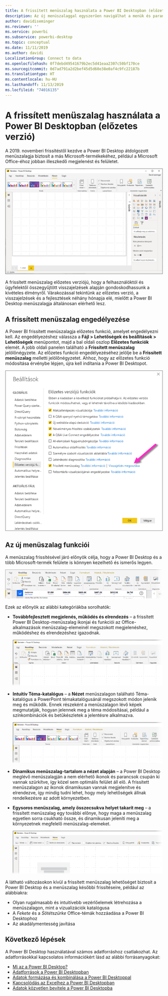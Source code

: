 ```yaml
---
title: A frissített menüszalag használata a Power BI Desktopban (előzetes verzió)
description: Az új menüszalaggal egyszerűen navigálhat a menük és parancsok között a Power BI Desktopban
author: davidiseminger
ms.reviewer: ''
ms.service: powerbi
ms.subservice: powerbi-desktop
ms.topic: conceptual
ms.date: 11/11/2019
ms.author: davidi
LocalizationGroup: Connect to data
ms.openlocfilehash: 0f7debd49541679b2ec5d41eaa2307c50bf170ce
ms.sourcegitcommit: 0d7ad791a2d2bef45d5d60e38e0af4c9fc22187b
ms.translationtype: HT
ms.contentlocale: hu-HU
ms.lasthandoff: 11/13/2019
ms.locfileid: "74016135"
---
```

# <a name="use-the-updated-ribbon-in-power-bi-desktop-preview"></a>A frissített menüszalag használata a Power BI Desktopban (előzetes verzió)

A 2019. novemberi frissítéstől kezdve a Power BI Desktop átdolgozott menüszalagja biztosít a más Microsoft-termékekéhez, például a Microsoft Office-éhoz jobban illeszkedő megjelenést és felületet.

![Új menüszalag a Power BI Desktopban](media/desktop-ribbon/desktop-ribbon-02.png)

A frissített menüszalag előzetes verziójú, hogy a felhasználóktól és ügyfelektől összegyűjtött visszajelzések alapján gondoskodhassunk a kivételes élményről. Várakozással tekintünk az előzetes verzió, a visszajelzések és a fejlesztések néhány hónapja elé, mielőtt a Power BI Desktop menüszalagja általánosan elérhető lesz. 

## <a name="how-to-enable-the-updated-ribbon"></a>A frissített menüszalag engedélyezése

A Power BI frissített menüszalagja előzetes funkció, amelyet engedélyezni kell. Az engedélyezéshez válassza a **Fájl > Lehetőségek és beállítások > Lehetőségek** menüpontot, majd a bal oldali oszlop **Előzetes funkciók** elemét. A jobb oldali panelen található a **Frissített menüszalag** jelölőnégyzete. Az előzetes funkció engedélyezéséhez jelölje be a **Frissített menüszalag** melletti jelölőnégyzetet. Ahhoz, hogy az előzetes funkció módosítása érvénybe lépjen, újra kell indítania a Power BI Desktopot.

![A Power BI Desktop frissített menüszalagjának beállítása](media/desktop-ribbon/desktop-ribbon-01.png)


## <a name="features-of-the-new-ribbon"></a>Az új menüszalag funkciói

A menüszalag frissítésével járó előnyök célja, hogy a Power BI Desktop és a több Microsoft-termék felülete is könnyen kezelhető és ismerős legyen. 

![Új menüszalag a Power BI Desktopban](media/desktop-ribbon/desktop-ribbon-03.png)

Ezek az előnyök az alábbi kategóriákba sorolhatók:

* **Továbbfejlesztett megjelenés, működés és elrendezés** – a frissített Power BI Desktop-menüszalag ikonjai és funkciói az Office-alkalmazások menüszalag-elemeinél megszokott megjelenéshez, működéshez és elrendezéshez igazodnak.

    ![Továbbfejlesztett megjelenés és működés](media/desktop-ribbon/desktop-ribbon-04.png)

* **Intuitív Téma-katalógus** – a **Nézet** menüszalagon található Téma-katalógus a PowerPoint témakatalógusánál megszokott módon jelenik meg és működik. Ennek részeként a menüszalagon lévő képek megmutatják, hogyan jelennek meg a téma módosításai, például a színkombinációk és betűkészletek a jelentésre alkalmazva. 

    ![Jobb témák](media/desktop-ribbon/desktop-ribbon-05.png)

* **Dinamikus menüszalag-tartalom a nézet alapján** – a Power BI Desktop meglévő menüszalagján a nem elérhető ikonok és parancsok csupán ki vannak szürkítve, így közel sem optimális felület áll elő. A frissített menüszalagon az ikonok dinamikusan vannak megjelenítve és elrendezve, így mindig tudni lehet, hogy mely lehetőségek állnak rendelkezésre az adott környezetben.

* **Egysoros menüszalag, amely összecsukva helyet takarít meg** – a frissített menüszalag egy további előnye, hogy maga a menüszalag egyetlen sorra csukható össze, és dinamikusan jeleníti meg a környezetnek megfelelő menüszalag-elemeket. 

    ![Jobb témák](media/desktop-ribbon/desktop-ribbon-06.png)

A látható változásokon kívül a frissített menüszalag lehetőséget biztosít a Power BI Desktop és a menüszalag későbbi frissítéseire, például az alábbiakra:

* Olyan rugalmasabb és intuitívebb vezérlőelemek létrehozása a menüszalagon, mint a vizualizációk katalógusa
* A *Fekete* és a *Sötétszürke* Office-témák hozzáadása a Power BI Desktophoz
* Az akadálymentesség javítása


## <a name="next-steps"></a>Következő lépések
A Power BI Desktop használatával számos adatforráshoz csatlakozhat. Az adatforrásokkal kapcsolatos információkért lásd az alábbi forrásanyagokat:

* [Mi az a Power BI Desktop?](desktop-what-is-desktop.md)
* [Adatforrások a Power BI Desktopban](desktop-data-sources.md)
* [Adatok formázása és kombinálása a Power BI Desktoppal](desktop-shape-and-combine-data.md)
* [Kapcsolódás az Excelhez a Power BI Desktopban](desktop-connect-excel.md)   
* [Adatok közvetlen bevitele a Power BI Desktopba](desktop-enter-data-directly-into-desktop.md)   


